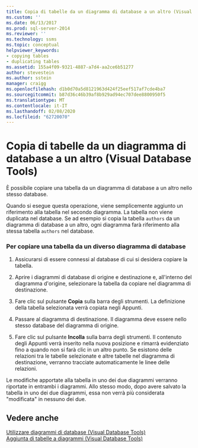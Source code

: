 ```yaml
---
title: Copia di tabelle da un diagramma di database a un altro (Visual Database Tools) | Microsoft Docs
ms.custom: ''
ms.date: 06/13/2017
ms.prod: sql-server-2014
ms.reviewer: ''
ms.technology: ssms
ms.topic: conceptual
helpviewer_keywords:
- copying tables
- duplicating tables
ms.assetid: 155a4f09-9321-4887-a7d4-aa2ce6b51277
author: stevestein
ms.author: sstein
manager: craigg
ms.openlocfilehash: d1b0d70a5d8121963d424f25eef517af7cde4ba7
ms.sourcegitcommit: b87d36c46b39af8b929ad94ec707dee8800950f5
ms.translationtype: MT
ms.contentlocale: it-IT
ms.lasthandoff: 02/08/2020
ms.locfileid: "62720070"
---
```

# <a name="copy-tables-from-one-database-diagrams-to-another-visual-database-tools"></a>Copia di tabelle da un diagramma di database a un altro (Visual Database Tools)
  È possibile copiare una tabella da un diagramma di database a un altro nello stesso database.  
  
 Quando si esegue questa operazione, viene semplicemente aggiunto un riferimento alla tabella nel secondo diagramma. La tabella non viene duplicata nel database. Se ad esempio si copia la tabella `authors` da un diagramma di database a un altro, ogni diagramma farà riferimento alla stessa tabella `authors` nel database.  
  
### <a name="to-copy-a-table-from-another-database-diagram"></a>Per copiare una tabella da un diverso diagramma di database  
  
1.  Assicurarsi di essere connessi al database di cui si desidera copiare la tabella.  
  
2.  Aprire i diagrammi di database di origine e destinazione e, all'interno del diagramma d'origine, selezionare la tabella da copiare nel diagramma di destinazione.  
  
3.  Fare clic sul pulsante **Copia** sulla barra degli strumenti. La definizione della tabella selezionata verrà copiata negli Appunti.  
  
4.  Passare al diagramma di destinazione. Il diagramma deve essere nello stesso database del diagramma di origine.  
  
5.  Fare clic sul pulsante **Incolla** sulla barra degli strumenti. Il contenuto degli Appunti verrà inserito nella nuova posizione e rimarrà evidenziato fino a quando non si farà clic in un altro punto. Se esistono delle relazioni tra le tabelle selezionate e altre tabelle nel diagramma di destinazione, verranno tracciate automaticamente le linee delle relazioni.  
  
 Le modifiche apportate alla tabella in uno dei due diagrammi verranno riportate in entrambi i diagrammi. Allo stesso modo, dopo avere salvato la tabella in uno dei due diagrammi, essa non verrà più considerata "modificata" in nessuno dei due.  
  
## <a name="see-also"></a>Vedere anche  
 [Utilizzare diagrammi di database &#40;Visual Database Tools&#41;](visual-database-tools.md)   
 [Aggiunta di tabelle a diagrammi &#40;Visual Database Tools&#41;](add-tables-to-diagrams-visual-database-tools.md)  
  
  
